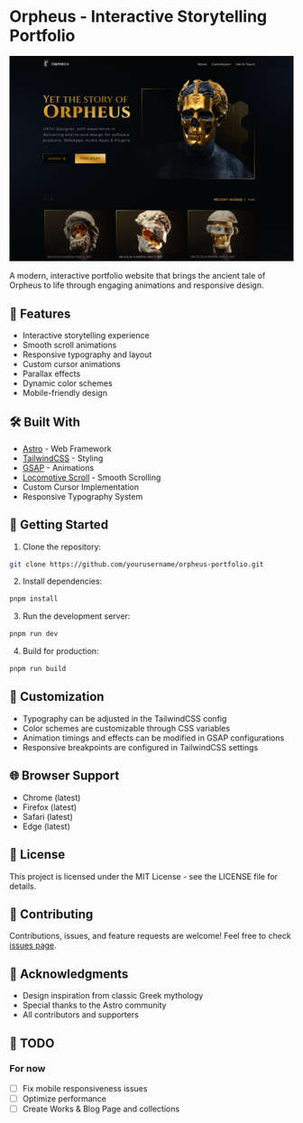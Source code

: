 # Orpheus - Interactive Storytelling Portfolio

![Orpheus Preview](./public/images/preview.png)

A modern, interactive portfolio website that brings the ancient tale of Orpheus to life through engaging animations and responsive design.

## 🌟 Features

- Interactive storytelling experience
- Smooth scroll animations
- Responsive typography and layout
- Custom cursor animations
- Parallax effects
- Dynamic color schemes
- Mobile-friendly design

## 🛠️ Built With

- [Astro](https://astro.build/) - Web Framework
- [TailwindCSS](https://tailwindcss.com/) - Styling
- [GSAP](https://greensock.com/gsap/) - Animations
- [Locomotive Scroll](https://locomotivemtl.github.io/locomotive-scroll/) - Smooth Scrolling
- Custom Cursor Implementation
- Responsive Typography System

## 🚀 Getting Started

1. Clone the repository:
```bash
git clone https://github.com/yourusername/orpheus-portfolio.git
```

2. Install dependencies:
```bash
pnpm install
```

3. Run the development server:
```bash
pnpm run dev
```

4. Build for production:
```bash
pnpm run build
```

## 🎨 Customization

- Typography can be adjusted in the TailwindCSS config
- Color schemes are customizable through CSS variables
- Animation timings and effects can be modified in GSAP configurations
- Responsive breakpoints are configured in TailwindCSS settings

## 🌐 Browser Support

- Chrome (latest)
- Firefox (latest)
- Safari (latest)
- Edge (latest)

## 📄 License

This project is licensed under the MIT License - see the LICENSE file for details.

## 🤝 Contributing

Contributions, issues, and feature requests are welcome! Feel free to check [issues page](your-issues-link).

## 💐 Acknowledgments

- Design inspiration from classic Greek mythology
- Special thanks to the Astro community
- All contributors and supporters

## 📝 TODO
### For now
- [ ] Fix mobile responsiveness issues
- [ ] Optimize performance
- [ ] Create Works & Blog Page and collections
